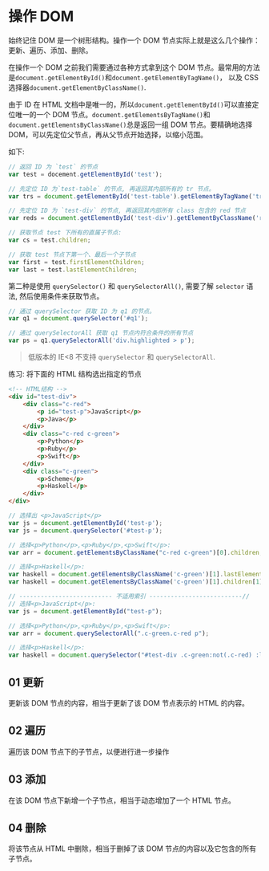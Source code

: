 # 操作 DOM
始终记住 DOM 是一个树形结构。操作一个 DOM 节点实际上就是这么几个操作：
更新、遍历、添加、删除。

在操作一个 DOM 之前我们需要通过各种方式拿到这个 DOM 节点。最常用的方法是`document.getElementById()`和`document.getElementByTagName()`， 以及 CSS 选择器`document.getElementByClassName()`.

由于 ID 在 HTML 文档中是唯一的，所以`document.getElementById()`可以直接定位唯一的一个 DOM 节点。`document.getElementsByTagName()`和`document.getElementsByClassName()`总是返回一组 DOM 节点。要精确地选择 DOM，可以先定位父节点，再从父节点开始选择，以缩小范围。

如下:
```js
// 返回 ID 为 `test` 的节点
var test = docement.getElementById('test');

// 先定位 ID 为`test-table` 的节点, 再返回其内部所有的 tr 节点。
var trs = document.getElementById('test-table').getElementByTagName('tr');

// 先定位 ID 为 `test-div` 的节点, 再返回其内部所有 class 包含的 red 节点
var reds = document.getElementById('test-div').getElementByClassName('red');

// 获取节点 test 下所有的直属子节点:
var cs = test.children;

// 获取 test 节点下第一个、最后一个子节点
var first = test.firstElementChildren;
var last = test.lastElementChildren;
```

第二种是使用 `querySelector()` 和 `querySelectorAll()`, 需要了解 `selector` 语法, 然后使用条件来获取节点。

```js
// 通过 querySelector 获取 ID 为 q1 的节点。
var q1 = document.querySelector('#q1');

// 通过 querySelectorAll 获取 q1 节点内符合条件的所有节点
var ps = q1.querySelectorAll('div.highlighted > p'); 
```
> 低版本的 IE<8 不支持 `querySelector` 和 `querySelectorAll`.

练习: 将下面的 HTML 结构选出指定的节点

```html
<!-- HTML结构 -->
<div id="test-div">
    <div class="c-red">
        <p id="test-p">JavaScript</p>
        <p>Java</p>
    </div>
    <div class="c-red c-green">
        <p>Python</p>
        <p>Ruby</p>
        <p>Swift</p>
    </div>
    <div class="c-green">
        <p>Scheme</p>
        <p>Haskell</p>
    </div>
</div>
```

```js
// 选择出 <p>JavaScript</p>
var js = document.getElementById('test-p');
var js = document.querySelector('#test-p');

// 选择<p>Python</p>,<p>Ruby</p>,<p>Swift</p>:
var arr = document.getElementsByClassName("c-red c-green")[0].children;

// 选择<p>Haskell</p>:
var haskell = document.getElementsByClassName('c-green')[1].lastElementChild;
var haskell = document.getElementsByClassName('c-green')[1].children[1];

// -------------------------- 不适用索引 --------------------------//
// 选择<p>JavaScript</p>:
var js = document.getElementById("test-p");

// 选择<p>Python</p>,<p>Ruby</p>,<p>Swift</p>:
var arr = document.querySelectorAll(".c-green.c-red p");

// 选择<p>Haskell</p>:
var haskell = document.querySelector("#test-div .c-green:not(.c-red) :last-child");
```

## 01 更新
更新该 DOM 节点的内容，相当于更新了该 DOM 节点表示的 HTML 的内容。



## 02 遍历
遍历该 DOM 节点下的子节点，以便进行进一步操作



## 03 添加
在该 DOM 节点下新增一个子节点，相当于动态增加了一个 HTML 节点。


## 04 删除
将该节点从 HTML 中删除，相当于删掉了该 DOM 节点的内容以及它包含的所有子节点。

